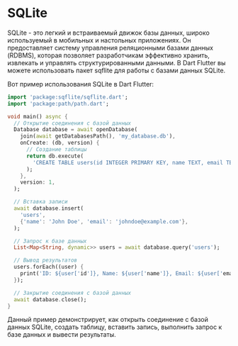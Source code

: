 # SQLite
SQLite - это легкий и встраиваемый движок базы данных, широко используемый в мобильных и настольных приложениях. Он предоставляет систему управления реляционными базами данных (RDBMS), которая позволяет разработчикам эффективно хранить, извлекать и управлять структурированными данными. В Dart Flutter вы можете использовать пакет sqflite для работы с базами данных SQLite.

Вот пример использования SQLite в Dart Flutter:
```dart
import 'package:sqflite/sqflite.dart';
import 'package:path/path.dart';

void main() async {
  // Открытие соединения с базой данных
  Database database = await openDatabase(
    join(await getDatabasesPath(), 'my_database.db'),
    onCreate: (db, version) {
      // Создание таблицы
      return db.execute(
        'CREATE TABLE users(id INTEGER PRIMARY KEY, name TEXT, email TEXT)',
      );
    },
    version: 1,
  );

  // Вставка записи
  await database.insert(
    'users',
    {'name': 'John Doe', 'email': 'johndoe@example.com'},
  );

  // Запрос к базе данных
  List<Map<String, dynamic>> users = await database.query('users');

  // Вывод результатов
  users.forEach((user) {
    print('ID: ${user['id']}, Name: ${user['name']}, Email: ${user['email']}');
  });

  // Закрытие соединения с базой данных
  await database.close();
}
```
Данный пример демонстрирует, как открыть соединение с базой данных SQLite, создать таблицу, вставить запись, выполнить запрос к базе данных и вывести результаты.